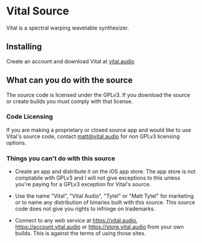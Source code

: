 # Vital Source
Vital is a spectral warping wavetable synthesizer.

## Installing
Create an account and download Vital at [vital.audio](https://vital.audio)

## What can you do with the source
The source code is licensed under the GPLv3. If you download the source or create builds you must comply with that license.

### Code Licensing
If you are making a proprietary or closed source app and would like to use Vital's source code, contact matt@vital.audio for non GPLv3 licensing options.

### Things you can't do with this source
 - Create an app and distribute it on the iOS app store. The app store is not comptabile with GPLv3 and I will not give exceptions to this unless you're paying for a GPLv3 exception for Vital's source.
 - Use the name "Vital", "Vital Audio", "Tytel" or "Matt Tytel" for marketing or to name any distribution of binaries built with this source. This source code does not give you rights to infringe on trademarks.

 - Connect to any web service at https://vital.audio, https://account.vital.audio or https://store.vital.audio from your own builds. This is against the terms of using those sites.
